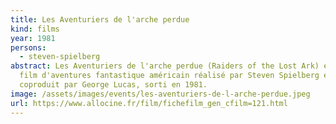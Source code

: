 ```yaml
---
title: Les Aventuriers de l'arche perdue
kind: films
year: 1981
persons:
  - steven-spielberg
abstract: Les Aventuriers de l'arche perdue (Raiders of the Lost Ark) est un
  film d'aventures fantastique américain réalisé par Steven Spielberg et
  coproduit par George Lucas, sorti en 1981.
image: /assets/images/events/les-aventuriers-de-l-arche-perdue.jpeg
url: https://www.allocine.fr/film/fichefilm_gen_cfilm=121.html
---
```

